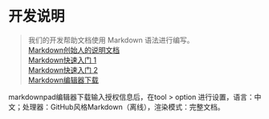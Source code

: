 开发说明
==========================

> 我们的开发帮助文档使用  Markdown 语法进行编写。  
> [Markdown创始人的说明文档](http://daringfireball.net/projects/markdown/syntax)  
> [Markdown快速入门 1](http://www.ituring.com.cn/article/23)  
> [Markdown快速入门 2](http://wowubuntu.com/markdown/basic.html)  
> [Markdown编辑器下载](http://www.markdownpad.com/download.html)


markdownpad编辑器下载输入授权信息后，在tool > option 进行设置，语言：中文；处理器：GitHub风格Markdown（离线），渲染模式：完整文档。


